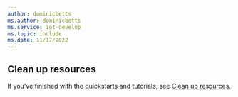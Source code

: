 ```yaml
---
author: dominicbetts
ms.author: dominicbetts
ms.service: iot-develop
ms.topic: include
ms.date: 11/17/2022
---
```


## Clean up resources

If you've finished with the quickstarts and tutorials, see [Clean up resources](../articles/iot/set-up-environment.md#clean-up-resources).
